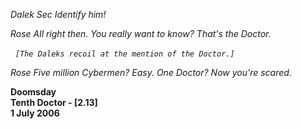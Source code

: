 _Dalek Sec_ _Identify him!_

_Rose_ _All right then. You really want to know? That's the Doctor._

_&nbsp;_ _`[The Daleks recoil at the mention of the Doctor.]`_

_Rose_ _Five million Cybermen? Easy. One Doctor? Now you're scared._

**Doomsday  
Tenth Doctor - [2.13]  
1 July 2006**